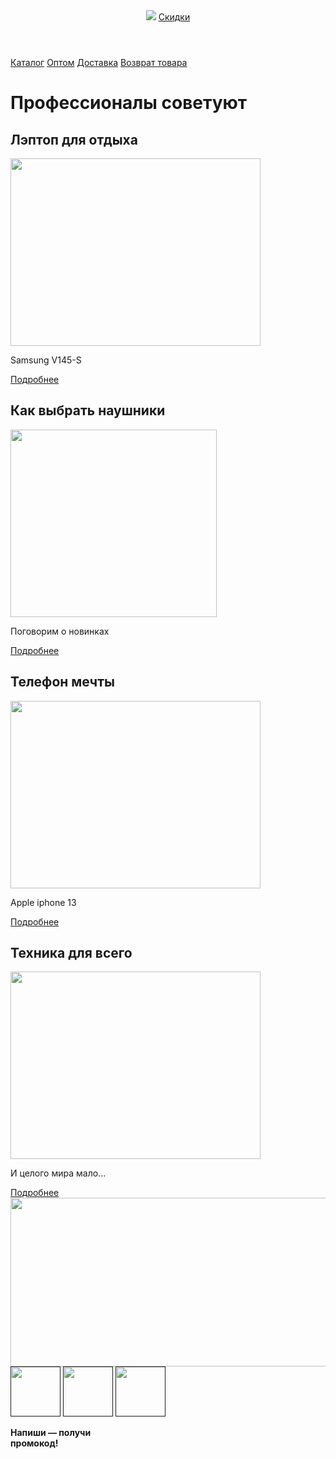 <html>
    <head>
        <title>Петя Бот!</title>
        <link rel="stylesheet" href="css">
    </head>
    <body>
        <header>
            <img src="https://mars.algoritmika.org/uploads/2021/02/logo_0_1613588860.svg">
            <a class="button" href="">Скидки</a>
        </header>
        <nav>
            <a class="nav-link" href="">Каталог</a>
            <a class="nav-link" href="">Оптом</a>
            <a class="nav-link" href="">Доставка</a>
            <a class="nav-link" href="">Возврат товара</a>
        </nav>
        <main>
            <h1>Профессионалы советуют</h1>
            <section class="info">
                <article>
                    <h2>Лэптоп для отдыха</h2>
                    <img src="https://mars.algoritmika.org/uploads/2021/02/notebook-405755_1920_0_1613586011.jpg" width="400px" height="300px"/>
                    <p>Samsung V145-S</p>
                    <a class="article-but" href="">Подробнее</a>
                </article>
                <article>
                    <h2>Как выбрать наушники</h2>
                    <img src="https://mars.algoritmika.org/uploads/2021/02/music-1813100_1280_0_1613586010.png" width="330px" height="300px"/>
                    <p>Поговорим о новинках</p>
                    <a class="article-but" href="">Подробнее</a>
                </article>
                <article>
                    <h2>Телефон мечты</h2>
                    <img src="https://mars.algoritmika.org/uploads/2021/02/mobile-phone-1875813_1920_0_1613586011.jpg" width="400px" height="300px"/>
                    <p>Apple iphone 13</p>
                    <a class="article-but" href="">Подробнее</a>
                </article>
                <article>
                    <h2>Техника для всего</h2>
                    <img src="https://mars.algoritmika.org/uploads/2021/02/laptop-1483974_1920_0_1613586010.jpg" width="400px" height="300px"/>
                    <p>И целого мира мало...</p>
                    <a class="article-but" href="">Подробнее</a>
                </article>
            </section>
            <img src="https://mars.algoritmika.org/uploads/2021/02/mobile-phone-1419275_1920_0_1613586010.jpg" width="960" height="270"/>
        </main>
        <footer>
            <a href=""><img src="https://mars.algoritmika.org/uploads/2021/02/icon-set-1142000_1280%201_0_1613586391.png" width="80px" height="80px"></a>
            <a href=""><img src="https://mars.algoritmika.org/uploads/2021/02/Group%201_0_1613586391.png" width="80px" height="80px"></a>
            <a href=""><img src="https://mars.algoritmika.org/uploads/2021/02/instagram-3288419_1280%201_0_1613586391.png" width="80px" height="80px"></a>
            <p><b>Напиши — получи<br/> промокод!</b></p> 
        </footer>
    </body>
</html>
